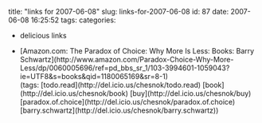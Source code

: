 title: "links for 2007-06-08"
slug: links-for-2007-06-08
id: 87
date: 2007-06-08 16:25:52
tags: 
categories: 
- delicious links

*   <div>[Amazon.com: The Paradox of Choice: Why More Is Less: Books: Barry Schwartz](http://www.amazon.com/Paradox-Choice-Why-More-Less/dp/0060005696/ref=pd_bbs_sr_1/103-3994601-1059043?ie=UTF8&amp;s=books&amp;qid=1180065169&amp;sr=8-1)</div>
		<div>(tags: [todo.read](http://del.icio.us/chesnok/todo.read) [book](http://del.icio.us/chesnok/book) [buy](http://del.icio.us/chesnok/buy) [paradox.of.choice](http://del.icio.us/chesnok/paradox.of.choice) [barry.schwartz](http://del.icio.us/chesnok/barry.schwartz))</div>
